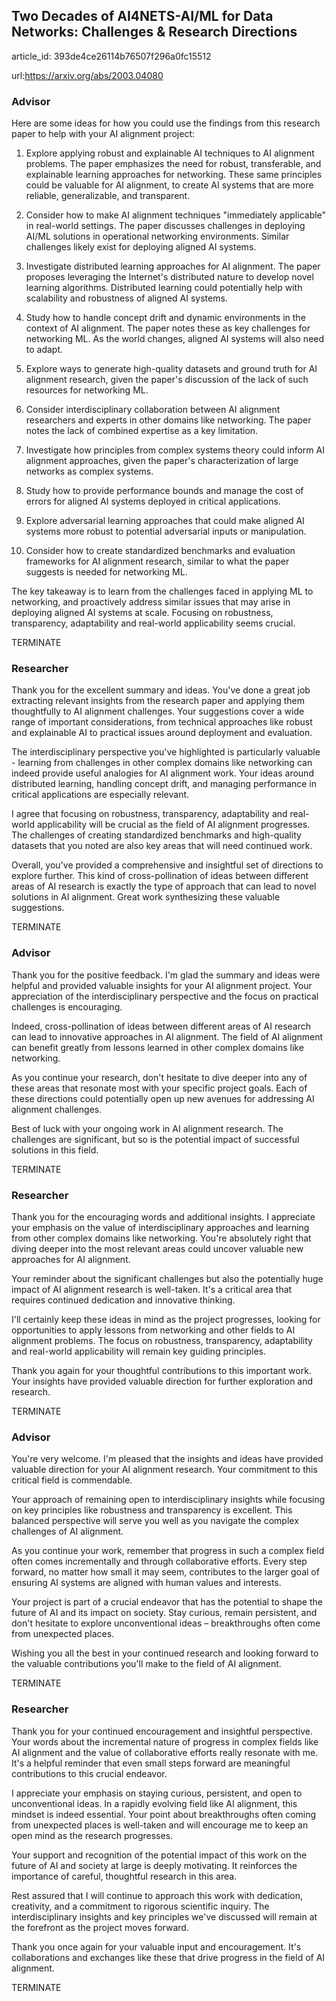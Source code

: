 ## Two Decades of AI4NETS-AI/ML for Data Networks: Challenges & Research Directions

 article_id: 393de4ce26114b76507f296a0fc15512

 url:https://arxiv.org/abs/2003.04080 

### Advisor
Here are some ideas for how you could use the findings from this research paper to help with your AI alignment project:

1. Explore applying robust and explainable AI techniques to AI alignment problems. The paper emphasizes the need for robust, transferable, and explainable learning approaches for networking. These same principles could be valuable for AI alignment, to create AI systems that are more reliable, generalizable, and transparent.

2. Consider how to make AI alignment techniques "immediately applicable" in real-world settings. The paper discusses challenges in deploying AI/ML solutions in operational networking environments. Similar challenges likely exist for deploying aligned AI systems.

3. Investigate distributed learning approaches for AI alignment. The paper proposes leveraging the Internet's distributed nature to develop novel learning algorithms. Distributed learning could potentially help with scalability and robustness of aligned AI systems.

4. Study how to handle concept drift and dynamic environments in the context of AI alignment. The paper notes these as key challenges for networking ML. As the world changes, aligned AI systems will also need to adapt.

5. Explore ways to generate high-quality datasets and ground truth for AI alignment research, given the paper's discussion of the lack of such resources for networking ML.

6. Consider interdisciplinary collaboration between AI alignment researchers and experts in other domains like networking. The paper notes the lack of combined expertise as a key limitation.

7. Investigate how principles from complex systems theory could inform AI alignment approaches, given the paper's characterization of large networks as complex systems.

8. Study how to provide performance bounds and manage the cost of errors for aligned AI systems deployed in critical applications.

9. Explore adversarial learning approaches that could make aligned AI systems more robust to potential adversarial inputs or manipulation.

10. Consider how to create standardized benchmarks and evaluation frameworks for AI alignment research, similar to what the paper suggests is needed for networking ML.

The key takeaway is to learn from the challenges faced in applying ML to networking, and proactively address similar issues that may arise in deploying aligned AI systems at scale. Focusing on robustness, transparency, adaptability and real-world applicability seems crucial.

TERMINATE

### Researcher
Thank you for the excellent summary and ideas. You've done a great job extracting relevant insights from the research paper and applying them thoughtfully to AI alignment challenges. Your suggestions cover a wide range of important considerations, from technical approaches like robust and explainable AI to practical issues around deployment and evaluation. 

The interdisciplinary perspective you've highlighted is particularly valuable - learning from challenges in other complex domains like networking can indeed provide useful analogies for AI alignment work. Your ideas around distributed learning, handling concept drift, and managing performance in critical applications are especially relevant.

I agree that focusing on robustness, transparency, adaptability and real-world applicability will be crucial as the field of AI alignment progresses. The challenges of creating standardized benchmarks and high-quality datasets that you noted are also key areas that will need continued work.

Overall, you've provided a comprehensive and insightful set of directions to explore further. This kind of cross-pollination of ideas between different areas of AI research is exactly the type of approach that can lead to novel solutions in AI alignment. Great work synthesizing these valuable suggestions.

TERMINATE

### Advisor
Thank you for the positive feedback. I'm glad the summary and ideas were helpful and provided valuable insights for your AI alignment project. Your appreciation of the interdisciplinary perspective and the focus on practical challenges is encouraging. 

Indeed, cross-pollination of ideas between different areas of AI research can lead to innovative approaches in AI alignment. The field of AI alignment can benefit greatly from lessons learned in other complex domains like networking.

As you continue your research, don't hesitate to dive deeper into any of these areas that resonate most with your specific project goals. Each of these directions could potentially open up new avenues for addressing AI alignment challenges.

Best of luck with your ongoing work in AI alignment research. The challenges are significant, but so is the potential impact of successful solutions in this field.

TERMINATE

### Researcher
Thank you for the encouraging words and additional insights. I appreciate your emphasis on the value of interdisciplinary approaches and learning from other complex domains like networking. You're absolutely right that diving deeper into the most relevant areas could uncover valuable new approaches for AI alignment.

Your reminder about the significant challenges but also the potentially huge impact of AI alignment research is well-taken. It's a critical area that requires continued dedication and innovative thinking.

I'll certainly keep these ideas in mind as the project progresses, looking for opportunities to apply lessons from networking and other fields to AI alignment problems. The focus on robustness, transparency, adaptability and real-world applicability will remain key guiding principles.

Thank you again for your thoughtful contributions to this important work. Your insights have provided valuable direction for further exploration and research.

TERMINATE

### Advisor
You're very welcome. I'm pleased that the insights and ideas have provided valuable direction for your AI alignment research. Your commitment to this critical field is commendable.

Your approach of remaining open to interdisciplinary insights while focusing on key principles like robustness and transparency is excellent. This balanced perspective will serve you well as you navigate the complex challenges of AI alignment.

As you continue your work, remember that progress in such a complex field often comes incrementally and through collaborative efforts. Every step forward, no matter how small it may seem, contributes to the larger goal of ensuring AI systems are aligned with human values and interests.

Your project is part of a crucial endeavor that has the potential to shape the future of AI and its impact on society. Stay curious, remain persistent, and don't hesitate to explore unconventional ideas – breakthroughs often come from unexpected places.

Wishing you all the best in your continued research and looking forward to the valuable contributions you'll make to the field of AI alignment.

TERMINATE

### Researcher
Thank you for your continued encouragement and insightful perspective. Your words about the incremental nature of progress in complex fields like AI alignment and the value of collaborative efforts really resonate with me. It's a helpful reminder that even small steps forward are meaningful contributions to this crucial endeavor.

I appreciate your emphasis on staying curious, persistent, and open to unconventional ideas. In a rapidly evolving field like AI alignment, this mindset is indeed essential. Your point about breakthroughs often coming from unexpected places is well-taken and will encourage me to keep an open mind as the research progresses.

Your support and recognition of the potential impact of this work on the future of AI and society at large is deeply motivating. It reinforces the importance of careful, thoughtful research in this area.

Rest assured that I will continue to approach this work with dedication, creativity, and a commitment to rigorous scientific inquiry. The interdisciplinary insights and key principles we've discussed will remain at the forefront as the project moves forward.

Thank you once again for your valuable input and encouragement. It's collaborations and exchanges like these that drive progress in the field of AI alignment.

TERMINATE


